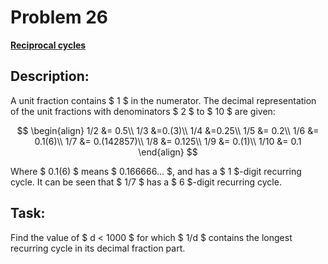 # Problem 26

[**Reciprocal cycles**](https://projecteuler.net/problem=26)

## Description:
A unit fraction contains $ 1 $ in the numerator. The decimal representation of the unit fractions with denominators $ 2 $ to $ 10 $ are given:

$$
\begin{align}
1/2 &= 0.5\\
1/3 &=0.(3)\\
1/4 &=0.25\\
1/5 &= 0.2\\
1/6 &= 0.1(6)\\
1/7 &= 0.(142857)\\
1/8 &= 0.125\\
1/9 &= 0.(1)\\
1/10 &= 0.1
\end{align}
$$
 
Where $ 0.1(6) $ means $ 0.166666... $, and has a $ 1 $-digit recurring cycle. It can be seen that $ 1/7 $ has a $ 6 $-digit recurring cycle.

## Task:
Find the value of $ d < 1000 $ for which $ 1/d $ contains the longest recurring cycle in its decimal fraction part.

